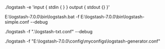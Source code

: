 ./logstash -e 'input { stdin { } } output { stdout {} }'

E:\logstash-7.0.0\bin\logstash.bat -f E:\logstash-7.0.0\bin\logstash-simple.conf --debug

./logstash -f ".\logstash-txt.conf" --debug

./logstash -f "E:\logstash-7.0.0\config\myconfigs\logstash-generator.conf"





